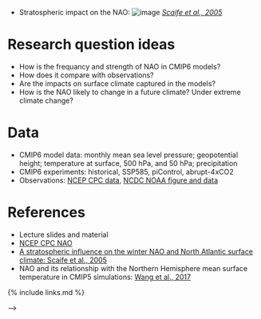 <!--
---
title: "Model topic: The North Atlantic Oscillation (NAO)"
teaching: 0
exercises: 0
questions:
- "How to analyze NAO using CMIP6 data?"
objectives:
- "Learn about NAO"
- "Learn to analyze CMIP6 data"
keypoints:
- "NAO"
---


*   [Introduction](#introduction)
*   [Questions](#research-question-ideas)
*   [Data](#data)
*   [References](#references)


# Introduction
## NAO
The NAO is the dominant atmospheric circulation pattern over the North Atlantic/Europe in winter-spring. 
![image](https://user-images.githubusercontent.com/44640857/111969377-74be0780-8afa-11eb-8ce8-4e0a45d9147f.png) 
[*NCEP CPC*](https://www.cpc.ncep.noaa.gov/products/precip/CWlink/pna/JFM_season_nao_index.shtml)
- How to calculate the NAO index: [NCEP CPC NAO indices](https://www.cpc.ncep.noaa.gov/products/precip/CWlink/daily_ao_index/history/method.shtml), [UCAR Hurrell station-based NAO index](https://climatedataguide.ucar.edu/climate-data/hurrell-north-atlantic-oscillation-nao-index-station-based), [UCAR Hurrell PC-based NAO index](https://climatedataguide.ucar.edu/climate-data/hurrell-north-atlantic-oscillation-nao-index-pc-based)
<!-- [Python package for eof analysis](https://ajdawson.github.io/eofs/latest/api/eofs.xarray.html) -->
- Stratospheric impact on the NAO: 
![image](https://user-images.githubusercontent.com/44640857/111969057-21e45000-8afa-11eb-8dc9-d39f98806c49.png)
[*Scaife et al., 2005*](https://agupubs.onlinelibrary.wiley.com/doi/epdf/10.1029/2005GL023226)

# Research question ideas
- How is the frequancy and strength of NAO in CMIP6 models? 
- How does it compare with observations? 
- Are the impacts on surface climate captured in the models?
- How is the NAO likely to change in a future climate? Under extreme climate change? 

# Data
- CMIP6 model data: monthly mean sea level pressure; geopotential height; temperature at surface, 500 hPa, and 50 hPa; precipitation
- CMIP6 experiments: historical, SSP585, piControl, abrupt-4xCO2
- Observations: [NCEP CPC data](https://www.cpc.ncep.noaa.gov/products/precip/CWlink/pna/nao.shtml), [NCDC NOAA figure and data](https://www.ncdc.noaa.gov/teleconnections/nao/)


# References
- Lecture slides and material
- [NCEP CPC NAO](https://www.cpc.ncep.noaa.gov/products/precip/CWlink/pna/nao.shtml)
- [A stratospheric influence on the winter NAO and North Atlantic surface climate: Scaife et al., 2005](https://agupubs.onlinelibrary.wiley.com/doi/epdf/10.1029/2005GL023226)
- NAO and its relationship with the Northern Hemisphere mean surface temperature in CMIP5 simulations: [Wang et al., 2017](https://doi.org/10.1002/2016JD025979)

{% include links.md %}

-->
